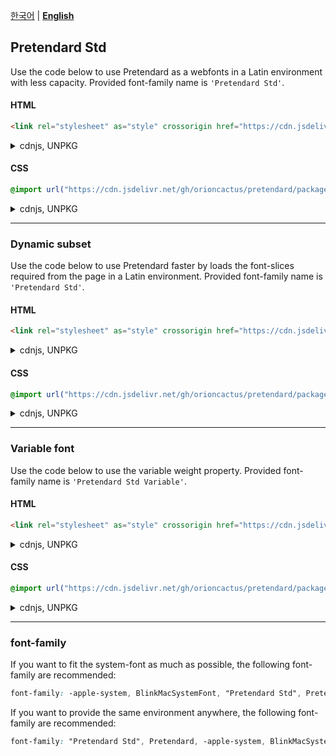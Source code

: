 [한국어](/packages/pretendard-std/README.md) | [**English**](/packages/pretendard-std/docs/en/README.md)

## Pretendard Std

Use the code below to use Pretendard as a webfonts in a Latin environment with less capacity. Provided font-family name is `'Pretendard Std'`.

#### HTML

```html
<link rel="stylesheet" as="style" crossorigin href="https://cdn.jsdelivr.net/gh/orioncactus/pretendard/packages/pretendard-std/dist/web/static/pretendard-std.css" />
```

<details>

<summary>cdnjs, UNPKG</summary>

###### cdnjs

```html
<link rel="stylesheet" as="style" crossorigin href="https://cdnjs.cloudflare.com/ajax/libs/pretendard/1.3.3/static/pretendard-std.css" />
```

###### UNPKG

```html
<link rel="stylesheet" as="style" crossorigin href="https://unpkg.com/pretendard@1.3.3/dist/web/static/pretendard-std.css" />
```

</details>

#### CSS

```css
@import url("https://cdn.jsdelivr.net/gh/orioncactus/pretendard/packages/pretendard-std/dist/web/static/pretendard-std.css");
```

<details>

<summary>cdnjs, UNPKG</summary>

###### cdnjs

```css
@import url("https://cdnjs.cloudflare.com/ajax/libs/pretendard/1.3.3/static/pretendard-std.css");
```

###### UNPKG

```css
@import url("https://unpkg.com/pretendard@1.3.3/dist/web/static/pretendard-std.css");
```

</details>

---

### Dynamic subset

Use the code below to use Pretendard faster by loads the font-slices required from the page in a Latin environment. Provided font-family name is `'Pretendard Std'`.

#### HTML

```html
<link rel="stylesheet" as="style" crossorigin href="https://cdn.jsdelivr.net/gh/orioncactus/pretendard/packages/pretendard-std/dist/web/static/pretendard-std-dynamic-subset.css" />
```

<details>

<summary>cdnjs, UNPKG</summary>

###### cdnjs

```html
<link rel="stylesheet" as="style" crossorigin href="https://cdnjs.cloudflare.com/ajax/libs/pretendard/1.3.3/static/pretendard-std-dynamic-subset.css" />
```

###### UNPKG

```html
<link rel="stylesheet" as="style" crossorigin href="https://unpkg.com/pretendard@1.3.3/dist/web/static/pretendard-std-dynamic-subset.css" />
```

</details>

#### CSS

```css
@import url("https://cdn.jsdelivr.net/gh/orioncactus/pretendard/packages/pretendard-std/dist/web/static/pretendard-std-dynamic-subset.css");
```

<details>

<summary>cdnjs, UNPKG</summary>

###### cdnjs

```css
@import url("https://cdnjs.cloudflare.com/ajax/libs/pretendard/1.3.3/static/pretendard-std-dynamic-subset.css");
```

###### UNPKG

```css
@import url("https://unpkg.com/pretendard@1.3.3/dist/web/static/pretendard-std-dynamic-subset.css");
```

</details>

---

### Variable font

Use the code below to use the variable weight property. Provided font-family name is `'Pretendard Std Variable'`.

#### HTML

```html
<link rel="stylesheet" as="style" crossorigin href="https://cdn.jsdelivr.net/gh/orioncactus/pretendard/packages/pretendard-std/dist/web/variable/pretendardvariable-std.css" />
```

<details>

<summary>cdnjs, UNPKG</summary>

###### cdnjs

```html
<link rel="stylesheet" as="style" crossorigin href="https://cdnjs.cloudflare.com/ajax/libs/pretendard/1.3.3/variable/pretendardvariable-std.css" />
```

###### UNPKG

```html
<link rel="stylesheet" as="style" crossorigin href="https://unpkg.com/pretendard@1.3.3/dist/web/variable/pretendardvariable-std.css" />
```

</details>

#### CSS

```css
@import url("https://cdn.jsdelivr.net/gh/orioncactus/pretendard/packages/pretendard-std/dist/web/variable/pretendardvariable-std.css");
```

<details>

<summary>cdnjs, UNPKG</summary>

###### cdnjs

```css
@import url("https://cdnjs.cloudflare.com/ajax/libs/pretendard/1.3.3/variable/pretendardvariable-std.css");
```

###### UNPKG

```css
@import url("https://unpkg.com/pretendard@1.3.3/dist/web/variable/pretendardvariable-std.css");
```

</details>

---

### font-family

If you want to fit the system-font as much as possible, the following font-family are recommended:

```css
font-family: -apple-system, BlinkMacSystemFont, "Pretendard Std", Pretendard, Roboto, "Segoe UI", "Apple Color Emoji", "Segoe UI Emoji", "Segoe UI Symbol", sans-serif;
```

If you want to provide the same environment anywhere, the following font-family are recommended:

```css
font-family: "Pretendard Std", Pretendard, -apple-system, BlinkMacSystemFont, system-ui, Roboto, "Helvetica Neue", "Segoe UI", "Apple Color Emoji", "Segoe UI Emoji", "Segoe UI Symbol", sans-serif;
```
